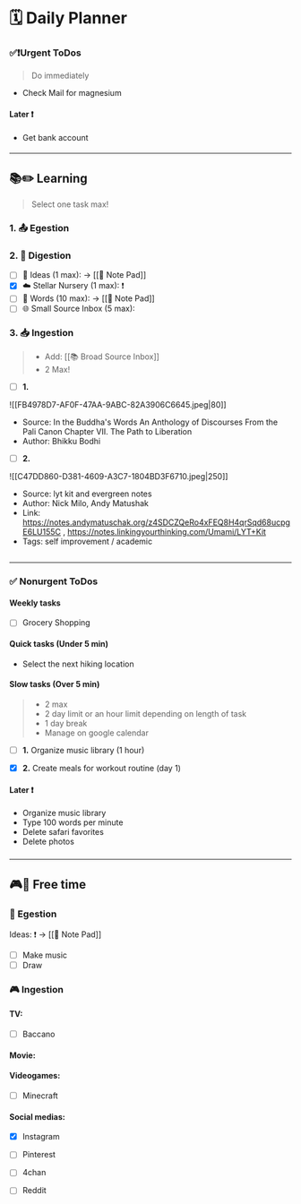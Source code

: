 # 🗓 Daily Planner

### ✅❗Urgent ToDos

> Do immediately

- Check Mail for magnesium 

#### Later ❗️

- Get bank account

#### 
___

## **📚✏️ Learning**

> Select one task max!

### 1. 📤 Egestion

### 2. 📝 Digestion

- [ ] 💭 Ideas (1 max):  -> [[📝 Note Pad]]
- [x] ☁️ Stellar Nursery (1 max): ❗
- [ ] 💬 Words (10 max):  -> [[📝 Note Pad]]
- [ ] 🌐 Small Source Inbox (5 max):  

### 3. 📥 Ingestion

> - Add: [[📚 Broad Source Inbox]]
> - 2 Max!

- [ ] **1.** 

![[FB4978D7-AF0F-47AA-9ABC-82A3906C6645.jpeg|80]]
- Source: In the Buddha's Words An Anthology of Discourses From the Pali Canon Chapter VII. The Path to Liberation
- Author: Bhikku Bodhi
>
- [ ] **2.** 

![[C47DD860-D381-4609-A3C7-1804BD3F6710.jpeg|250]]
- Source: lyt kit and evergreen notes
- Author: Nick Milo, Andy Matushak
- Link: https://notes.andymatuschak.org/z4SDCZQeRo4xFEQ8H4qrSqd68ucpgE6LU155C , https://notes.linkingyourthinking.com/Umami/LYT+Kit
- Tags: self improvement / academic 

## 
 ___

### ✅ Nonurgent ToDos

#### Weekly tasks

- [ ] Grocery Shopping

#### Quick tasks (Under 5 min)

- Select the next hiking location

#### Slow tasks (Over 5 min)

> - 2 max
> - 2 day limit or an hour limit depending on length of task
> - 1 day break
> - Manage on google calendar 

- [ ] **1.** Organize music library (1 hour)

- [x] **2.** Create meals for workout routine (day 1)

#### Later ❗️
 
- Organize music library
- Type 100 words per minute
- Delete safari favorites 
- Delete photos

###
___

## **🎮🎨 Free time**

### 🎨 Egestion

Ideas: ❗️  -> [[📝 Note Pad]]

- [ ] Make music
- [ ] Draw

### 🎮 Ingestion

#### TV:

- [ ] Baccano

#### Movie: 


#### Videogames:

- [ ] Minecraft

#### Social medias:

- [x] Instagram
- [ ] Pinterest
- [ ] 4chan
- [ ] Reddit

